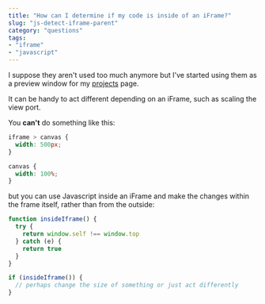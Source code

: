 ```yaml
---
title: "How can I determine if my code is inside of an iFrame?"
slug: "js-detect-iframe-parent"
category: "questions"
tags:
- "iframe"
- "javascript"
---
```


I suppose they aren't used too much anymore but I've started using them as a preview window for my [projects](/projects) page.

It can be handy to act different depending on an iFrame, such as scaling the view port.

You **can't** do something like this:

```css
iframe > canvas {
  width: 500px;
}

canvas {
  width: 100%;
}
```

but you can use Javascript inside an iFrame and make the changes within the frame itself, rather than from the outside:

```javascript
function insideIframe() {
  try {
    return window.self !== window.top
  } catch (e) {
    return true
  }
}

if (insideIframe()) {
  // perhaps change the size of something or just act differently
}
```